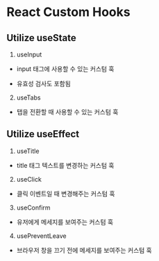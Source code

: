 # React Custom Hooks

## Utilize useState

1. useInput

- input 태그에 사용할 수 있는 커스텀 훅

* 유효성 검사도 포함됨

2. useTabs

- 탭을 전환할 때 사용할 수 있는 커스텀 훅

## Utilize useEffect

1. useTitle

- title 태그 텍스트를 변경하는 커스텀 훅

2. useClick

- 클릭 이벤트일 때 변경해주는 커스텀 훅

3. useConfirm

- 유저에게 메세지를 보여주는 커스텀 훅

4. usePreventLeave

- 브라우저 창을 끄기 전에 메세지를 보여주는 커스텀 훅
